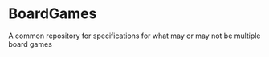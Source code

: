 # BoardGames
A common repository for specifications for what may or may not be multiple board games
